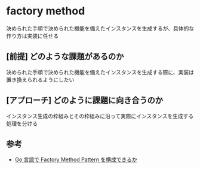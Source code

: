 # factory method

決められた手順で決められた機能を備えたインスタンスを生成するが、具体的な作り方は実装に任せる

## [前提] どのような課題があるのか
決められた手順で決められた機能を備えたインスタンスを生成する際に、実装は置き換えられるようにしたい

## [アプローチ] どのように課題に向き合うのか
インスタンス生成の枠組みとその枠組みに沿って実際にインスタンスを生成する処理を分ける

## 参考
- [Go 言語で Factory Method Pattern を構成できるか](https://text.baldanders.info/golang/factory-method-pattern/)
